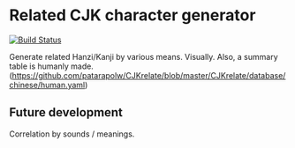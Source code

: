 # Related CJK character generator

[![Build Status](https://travis-ci.org/patarapolw/CJKrelate.svg?branch=master)](https://travis-ci.org/patarapolw/CJKrelate)

Generate related Hanzi/Kanji by various means. Visually. Also, a summary table is humanly made. (https://github.com/patarapolw/CJKrelate/blob/master/CJKrelate/database/chinese/human.yaml)

## Future development

Correlation by sounds / meanings.
